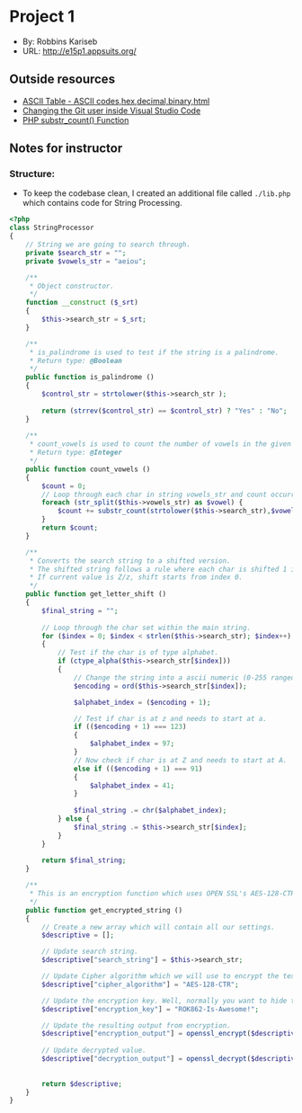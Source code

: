# Project 1

- By: Robbins Kariseb
- URL: <http://e15p1.appsuits.org/>

## Outside resources

- [ASCII Table - ASCII codes,hex,decimal,binary,html](https://www.rapidtables.com/code/text/ascii-table.html)
- [Changing the Git user inside Visual Studio Code](https://stackoverflow.com/questions/42318673/changing-the-git-user-inside-visual-studio-code)
- [PHP substr_count() Function](https://www.w3schools.com/php/func_string_substr_count.asp#:~:text=The%20substr_count()%20function%20counts,substrings%20(see%20example%202).)

## Notes for instructor

### Structure:

- To keep the codebase clean, I created an additional file called `./lib.php` which contains code for String Processing.

```php
<?php
class StringProcessor 
{
    // String we are going to search through.
    private $search_str = "";
    private $vowels_str = "aeiou";

    /**
     * Object constructor.
     */
    function __construct ($_srt) 
    {
        $this->search_str = $_srt;
    }

    /**
     * is_palindrome is used to test if the string is a palindrome.
     * Return type: @Boolean
     */
    public function is_palindrome ()
    {
        $control_str = strtolower($this->search_str );
        
        return (strrev($control_str) == $control_str) ? "Yes" : "No";
    }
    
    /**
     * count_vowels is used to count the number of vowels in the given string.
     * Return type: @Integer
     */
    public function count_vowels () 
    {
        $count = 0;
        // Loop through each char in string vowels_str and count occurrences.
        foreach (str_split($this->vowels_str) as $vowel) {
            $count += substr_count(strtolower($this->search_str),$vowel);
        }
        return $count;
    }

    /**
     * Converts the search string to a shifted version.
     * The shifted string follows a rule where each char is shifted 1 index to the right.
     * If current value is Z/z, shift starts from index 0.
     */
    public function get_letter_shift () 
    {
        $final_string = "";
        
        // Loop through the char set within the main string.
        for ($index = 0; $index < strlen($this->search_str); $index++)
        {   
            // Test if the char is of type alphabet.
            if (ctype_alpha($this->search_str[$index])) 
            {
                // Change the string into a ascii numeric (0-255 ranged).
                $encoding = ord($this->search_str[$index]);

                $alphabet_index = ($encoding + 1);

                // Test if char is at z and needs to start at a.
                if (($encoding + 1) === 123) 
                {
                    $alphabet_index = 97;
                } 
                // Now check if char is at Z and needs to start at A.
                else if (($encoding + 1) === 91)
                {
                    $alphabet_index = 41;
                }
                
                $final_string .= chr($alphabet_index);
            } else {
                $final_string .= $this->search_str[$index];
            }
        }
        
        return $final_string;
    }

    /**
     * This is an encryption function which uses OPEN SSL's AES-128-CTR algorithm to encrypt a search string.
     */
    public function get_encrypted_string ()
    {
        // Create a new array which will contain all our settings.
        $descriptive = [];

        // Update search string.
        $descriptive["search_string"] = $this->search_str;

        // Update Cipher algorithm which we will use to encrypt the text.
        $descriptive["cipher_algorithm"] = "AES-128-CTR"; 

        // Update the encryption key. Well, normally you want to hide this value.
        $descriptive["encryption_key"] = "ROK862-Is-Awesome!";  

        // Update the resulting output from encryption.
        $descriptive["encryption_output"] = openssl_encrypt($descriptive["search_string"], $descriptive["cipher_algorithm"], $descriptive["encryption_key"]);                    
        
        // Update decrypted value.
        $descriptive["decryption_output"] = openssl_decrypt($descriptive["encryption_output"], $descriptive["cipher_algorithm"], $descriptive["encryption_key"]);
        
        
        return $descriptive;
    }
}
```
